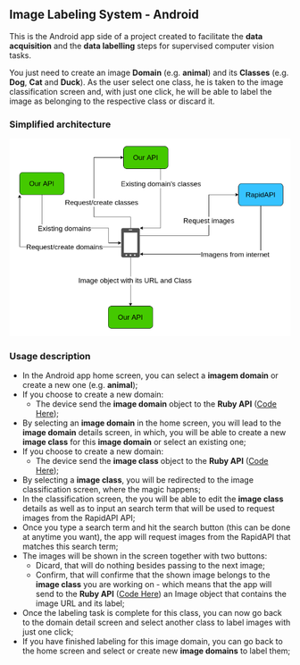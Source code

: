 ## Image Labeling System - Android
This is the Android app side of a project created to facilitate the __data acquisition__ and the __data labelling__ steps for supervised computer vision tasks. 

You just need to create an image __Domain__ (e.g. **animal**) and its __Classes__ (e.g. **Dog**, **Cat** and **Duck**). As the user select one class, he is taken to the image classification screen and, with just one click, he will be able to label the image as belonging to the respective class or discard it.

### Simplified architecture
![Image Labeling system simple diagram](image-labeling.png)

### Usage description
- In the Android app home screen, you can select a __imagem domain__ or create a new one (e.g. **animal**);
- If you choose to create a new domain:
  - The device send the __image domain__ object to the __Ruby API__ ([Code Here](https://github.com/MaximoDouglas/image-labeling-api));
- By selecting an __image domain__ in the home screen, you will lead to the __image domain__ details screen, in which, you will be able to create a new __image class__ for this __image domain__ or select an existing one;
- If you choose to create a new domain:
  - The device send the __image class__ object to the __Ruby API__ ([Code Here](https://github.com/MaximoDouglas/image-labeling-api));
- By selecting a __image class__, you will be redirected to the image classification screen, where the magic happens;
- In the classification screen, the you will be able to edit the __image class__ details as well as to input an search term that will be used to request images from the RapidAPI API;
- Once you type a search term and hit the search button (this can be done at anytime you want), the app will request images from the RapidAPI that matches this search term;
- The images will be shown in the screen together with two buttons:
  - Dicard, that will do nothing besides passing to the next image;
  - Confirm, that will confirme that the shown image belongs to the __image class__ you are working on - which means that the app will send to the __Ruby API__ ([Code Here](https://github.com/MaximoDouglas/image-labeling-api)) an Image object that contains the image URL and its label;
- Once the labeling task is complete for this class, you can now go back to the domain detail screen and select another class to label images with just one click;
- If you have finished labeling for this image domain, you can go back to the home screen and select or create new __image domains__ to label them;
